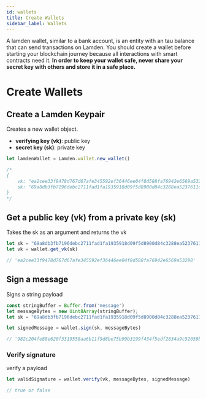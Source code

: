 ```yaml
---
id: wallets
title: Create Wallets
sidebar_label: Wallets
---
```


A lamden wallet, similar to a bank account, is an entity with an tau balance that can send transactions on Lamden.
You should create a wallet before starting your blockchain journey because all interactions with smart contracts need it. 
**In order to keep your wallet safe, never share your secret key with others and store it in a safe place.**

# Create Wallets

## Create a Lamden Keypair
Creates a new wallet object.
- **verifying key (vk)**: public key
- **secret key (sk)**: private key
```javascript
let lamdenWallet = Lamden.wallet.new_wallet()

/*
{
    vk: "ea2cee33f9478d767d67afe345592ef36446ee04f8d588fa76942e6569a53298",
    sk: "69a8db3fb7196debc2711fad1fa1935918d09f5d8900d84c3288ea5237611c03"
}
*/
```

## Get a public key (vk) from a private key (sk)
Takes the sk as an argument and returns the vk
```javascript
let sk = "69a8db3fb7196debc2711fad1fa1935918d09f5d8900d84c3288ea5237611c03"
let vk = wallet.get_vk(sk) 

// 'ea2cee33f9478d767d67afe345592ef36446ee04f8d588fa76942e6569a53298'

```

## Sign a message
Signs a string payload
```javascript
const stringBuffer = Buffer.from('message')
let messageBytes = new Uint8Array(stringBuffer);
let sk = "69a8db3fb7196debc2711fad1fa1935918d09f5d8900d84c3288ea5237611c03"

let signedMessage = wallet.sign(sk, messageBytes)

// '982c204fe88e620f3319558aa6b11f9d8be75b99b3199f434f5edf2834a9c52059ba4ea3d623ac1d550170e532e919c364aad1333f757f8f22e0355cb1dd8c09'
```

### Verify signature
verify a payload
```javascript
let validSignature = wallet.verify(vk, messageBytes, signedMessage)

// true or false
```